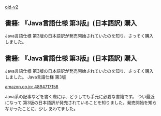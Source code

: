 [old-v2](ig070209-orig.html)

## 書籍: 『Java言語仕様 第3版』(日本語訳) 購入

Java言語仕様 第3版の日本語訳が発売開始されていたのを知り、さっそく購入しました。






## 書籍: 『Java言語仕様 第3版』(日本語訳) 購入


Java言語仕様 第3版の日本語訳が発売開始されていたのを知り、さっそく購入しました。
Java言語仕様 第3版
  


[amazon.co.jp: 4894717158](http://www.amazon.co.jp/exec/obidos/ASIN/4894717158/igapyondiary-22)


Java系の記事などを書く際には、どうしても手元に必要な書籍です。
つい最近になって 第3版の日本語訳が発売されていることを知りました。発売開始を知らなかったことに、少し あわてました。